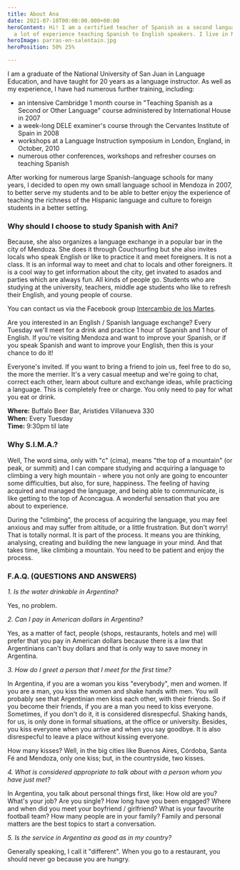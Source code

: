 ```yaml
---
title: About Ana
date: 2021-07-10T00:00:00.000+00:00
heroContent: Hi! I am a certified teacher of Spanish as a second language. I have
  a lot of experience teaching Spanish to English speakers. I live in Mendoza, Argentina.
heroImage: parras-en-salentain.jpg
heroPosition: 50% 25%

---
```

I am a graduate of the National University of San Juan in Language Education, and have taught for 20 years as a language instructor. As well as my experience, I have had numerous further training, including:

* an intensive Cambridge 1 month course in "Teaching Spanish as a Second or Other Language" course administered by International House in 2007
* a week-long DELE examiner's course through the Cervantes Institute of Spain in 2008
* workshops at a Language Instruction symposium in London, England, in October, 2010
* numerous other conferences, workshops and refresher courses on teaching Spanish

After working for numerous large Spanish-language schools for many years, I decided to open my own small language school in Mendoza in 2007, to better serve my students and to be able to better enjoy the experience of teaching the richness of the Hispanic language and culture to foreign students in a better setting.

### Why should I choose to study Spanish with Ani?

Because, she also organizes a language exchange in a popular bar in the city of Mendoza. She does it through Couchsurfing but she also invites locals who speak English or like to practice it and meet foreigners. It is not a class. It is an informal way to meet and chat to locals and other foreigners. It is a cool way to get information about the city, get invated to asados and parties which are always fun. All kinds of people go. Students who are studying at the university, teachers, middle age students who like to refresh their English, and young people of course.

You can contact us via the Facebook group [Intercambio de los Martes](https://www.facebook.com/groups/355353924571219/).

Are you interested in an English / Spanish language exchange? Every Tuesday we'll meet for a drink and practice 1 hour of Spanish and 1 hour of English. If you're visiting Mendoza and want to improve your Spanish, or if you speak Spanish and want to improve your English, then this is your chance to do it!

Everyone's invited. If you want to bring a friend to join us, feel free to do so, the more the merrier. It's a very casual meetup and we're going to chat, correct each other, learn about culture and exchange ideas, while practicing a language. This is completely free or charge. You only need to pay for what you eat or drink.

**Where:** Buffalo Beer Bar, Aristides Villanueva 330\
**When:** Every Tuesday\
**Time:** 9:30pm til late

### Why S.I.M.A.?

Well, The word sima, only with "c" (cima), means "the top of a mountain" (or peak, or summit) and I can compare studying and acquiring a language to climbing a very high mountain - where you not only are going to encounter some difficulties, but also, for sure, happiness. The feeling of having acquired and managed the language, and being able to commnunicate, is like getting to the top of Aconcagua. A wonderful sensation that you are about to experience.

During the "climbing", the process of acquiring the language, you may feel anxious and may suffer from altitude, or a little frustration. But don't worry! That is totally normal. It is part of the process. It means you are thinking, analysing, creating and building the new language in your mind. And that takes time, like climbing a mountain. You need to be patient and enjoy the process.

### F.A.Q. (QUESTIONS AND ANSWERS)

*1. Is the water drinkable in Argentina?*

Yes, no problem.

*2. Can I pay in American dollars in Argentina?*

Yes, as a matter of fact, people (shops, restaurants, hotels and me) will prefer that you pay in American dollars because there is a law that Argentinians can't buy dollars and that is only way to save money in Argentina.

*3. How do I greet a person that I meet for the first time?*

In Argentina, if you are a woman you kiss "everybody", men and women. If you are a man, you kiss the women and shake hands with men. You will probably see that Argentinian men kiss each other, with their friends. So if you become their friends, if you are a man you need to kiss everyone. Sometimes, if you don't do it, it is considered disrespecful. Shaking hands, for us, is only done in formal situations, at the office or university. Besides, you kiss everyone when you arrive and when you say goodbye. It is also disrespecful to leave a place without kissing everyone.

How many kisses? Well, in the big cities like Buenos Aires, Córdoba, Santa Fé and Mendoza, only one kiss; but, in the countryside, two kisses.

*4. What is considered appropriate to talk about with a person whom you have just met?*

In Argentina, you talk about personal things first, like: How old are you? What's your job? Are you single? How long have you been engaged? Where and when did you meet your boyfriend / girlfriend? What is your favourite football team? How many people are in your family? Family and personal matters are the best topics to start a conversation.

*5. Is the service in Argentina as good as in my country?*

Generally speaking, I call it "different". When you go to a restaurant, you should never go because you are hungry.
